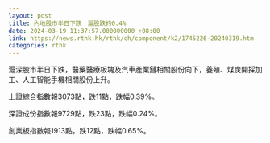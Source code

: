 ```yaml
---
layout: post
title: 內地股市半日下跌　滬股跌約0.4%
date: 2024-03-19 11:37:57.000000000 +08:00
link: https://news.rthk.hk/rthk/ch/component/k2/1745226-20240319.htm
categories: rthk
---
```


滬深股市半日下跌，醫藥醫療板塊及汽車產業鏈相關股份向下，養殖、煤炭開採加工、人工智能手機相關股份上升。

上證綜合指數報3073點，跌11點，跌幅0.39%。

深證成份指數報9729點，跌23點，跌幅0.24%。

創業板指數報1913點，跌12點，跌幅0.65%。
